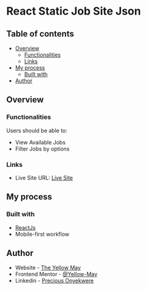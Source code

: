 # React Static Job Site Json

## Table of contents

- [Overview](#overview)
  - [Functionalities](#functionalities)
  - [Links](#links)
- [My process](#my-process)
  - [Built with](#built-with)
- [Author](#author)

## Overview

### Functionalities

Users should be able to:

- View Available Jobs
- Filter Jobs by options

### Links

- Live Site URL: [Live Site](https://static-job-listings-react-frontendmentor.vercel.app/)

## My process

### Built with

- [ReactJs](https://www.reactjs.org)
- Mobile-first workflow

## Author

- Website - [The Yellow May](https://yellow-may.vercel.app/)
- Frontend Mentor - [@Yellow-May](https://www.frontendmentor.io/profile/Yellow-May)
- Linkedin - [Precious Onyekwere](https://www.linkedin.com/in/precious-onyekwere-7a87001b5/)
